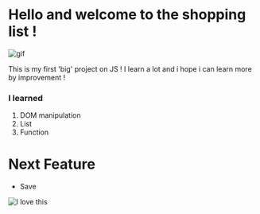 # Hello and welcome to the shopping list !

![gif](https://i.giphy.com/media/v1.Y2lkPTc5MGI3NjExeW95YXp4N3Awb2ttOTk1NWV0azZ5dXJua2FjY2QwY3J5aWFxMWcxdSZlcD12MV9pbnRlcm5hbF9naWZfYnlfaWQmY3Q9Zw/DZgUVLxzMoAwg/giphy.gif)

This is my first 'big' project on JS ! I learn a lot and i hope i can learn more by improvement !

### I learned

1. DOM manipulation
2. List
3. Function

# Next Feature

- Save

![I love this](https://i.giphy.com/media/v1.Y2lkPTc5MGI3NjExOGE5Y2V6NHhhcDNsMjZ6eWRoYWtnaDB4MThuaXVrc2V5aWZiYzF0NiZlcD12MV9pbnRlcm5hbF9naWZfYnlfaWQmY3Q9Zw/LmN8OYiY4m0X85K0Zz/giphy.gif)
